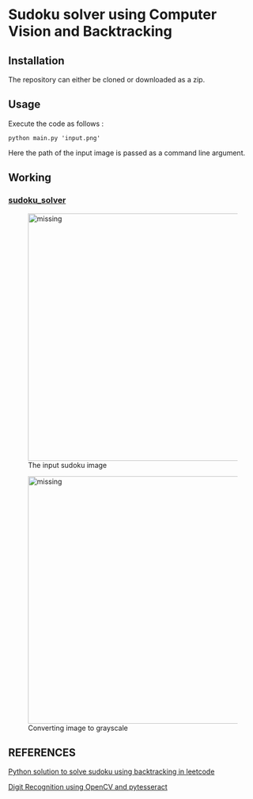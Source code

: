 # Sudoku solver using Computer Vision and Backtracking

## Installation
The repository can either be cloned or downloaded as a zip.

## Usage
Execute the code as follows :
```python3
python main.py 'input.png'
```

Here the path of the input image is passed as a command line argument.

## Working


### [sudoku_solver](https://github.com/SurajSubramanian/SudokuSolver/blob/master/sudoku_solver.py)

<figure>
    <img src="https://github.com/SurajSubramanian/SudokuSolver/blob/master/images/input.png" width="500" alt='missing'/>
    <figcaption>The input sudoku image</figcaption>
</figure>

<figure>
    <img src="https://github.com/SurajSubramanian/SudokuSolver/blob/master/images/gray.png" width="500" alt='missing'/>
    <figcaption>Converting image to grayscale</figcaption>
</figure>



## REFERENCES 

[Python solution to solve sudoku using backtracking in leetcode](https://leetcode.com/problems/sudoku-solver/discuss/15959/Accepted-Python-solution)

[Digit Recognition using OpenCV and pytesseract](https://stackoverflow.com/a/58032585/10077354)
